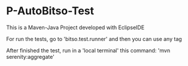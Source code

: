 # P-AutoBitso-Test

This is a Maven-Java Project developed with EclipseIDE

For run the tests, go to 'bitso.test.runner' and then you can use any tag

After finished the test, run in a 'local terminal' this command: 'mvn serenity:aggregate'